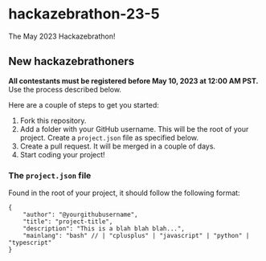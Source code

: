 # hackazebrathon-23-5

The May 2023 Hackazebrathon!

## New hackazebrathoners

**All contestants must be registered before May 10, 2023 at 12:00 AM PST.** Use the process described below.

Here are a couple of steps to get you started:

1. Fork this repository.
2. Add a folder with your GitHub username. This will be the root of your project. Create a `project.json` file as specified below.
3. Create a pull request. It will be merged in a couple of days.
4. Start coding your project!

### The `project.json` file

Found in the root of your project, it should follow the following format:

```jsonc
{
	"author": "@yourgithubusername",
	"title": "project-title",
	"description": "This is a blah blah blah...",
	"mainlang": "bash" // | "cplusplus" | "javascript" | "python" | "typescript"
}
```
